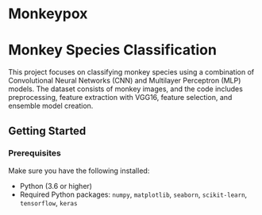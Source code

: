 # Monkeypox
# Monkey Species Classification

This project focuses on classifying monkey species using a combination of Convolutional Neural Networks (CNN) and Multilayer Perceptron (MLP) models. The dataset consists of monkey images, and the code includes preprocessing, feature extraction with VGG16, feature selection, and ensemble model creation.

## Getting Started

### Prerequisites

Make sure you have the following installed:

- Python (3.6 or higher)
- Required Python packages: `numpy`, `matplotlib`, `seaborn`, `scikit-learn`, `tensorflow`, `keras`
